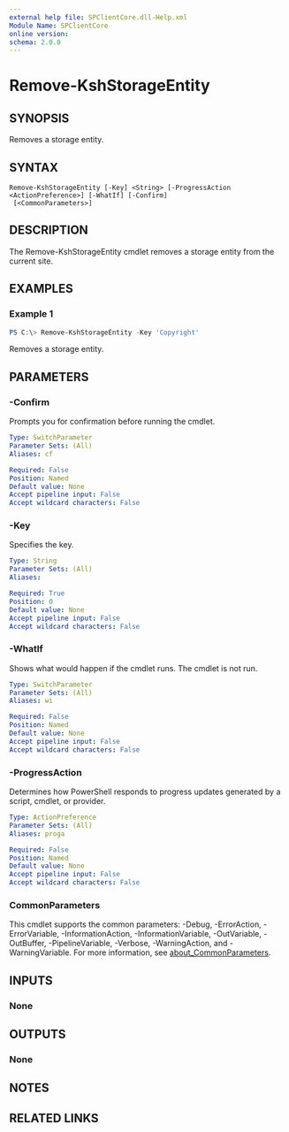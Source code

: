 ```yaml
---
external help file: SPClientCore.dll-Help.xml
Module Name: SPClientCore
online version:
schema: 2.0.0
---
```


# Remove-KshStorageEntity

## SYNOPSIS
Removes a storage entity.

## SYNTAX

```
Remove-KshStorageEntity [-Key] <String> [-ProgressAction <ActionPreference>] [-WhatIf] [-Confirm]
 [<CommonParameters>]
```

## DESCRIPTION
The Remove-KshStorageEntity cmdlet removes a storage entity from the current site.

## EXAMPLES

### Example 1
```powershell
PS C:\> Remove-KshStorageEntity -Key 'Copyright'
```

Removes a storage entity.

## PARAMETERS

### -Confirm
Prompts you for confirmation before running the cmdlet.

```yaml
Type: SwitchParameter
Parameter Sets: (All)
Aliases: cf

Required: False
Position: Named
Default value: None
Accept pipeline input: False
Accept wildcard characters: False
```

### -Key
Specifies the key.

```yaml
Type: String
Parameter Sets: (All)
Aliases:

Required: True
Position: 0
Default value: None
Accept pipeline input: False
Accept wildcard characters: False
```

### -WhatIf
Shows what would happen if the cmdlet runs. The cmdlet is not run.

```yaml
Type: SwitchParameter
Parameter Sets: (All)
Aliases: wi

Required: False
Position: Named
Default value: None
Accept pipeline input: False
Accept wildcard characters: False
```

### -ProgressAction
Determines how PowerShell responds to progress updates generated by a script, cmdlet, or provider.

```yaml
Type: ActionPreference
Parameter Sets: (All)
Aliases: proga

Required: False
Position: Named
Default value: None
Accept pipeline input: False
Accept wildcard characters: False
```

### CommonParameters
This cmdlet supports the common parameters: -Debug, -ErrorAction, -ErrorVariable, -InformationAction, -InformationVariable, -OutVariable, -OutBuffer, -PipelineVariable, -Verbose, -WarningAction, and -WarningVariable. For more information, see [about_CommonParameters](http://go.microsoft.com/fwlink/?LinkID=113216).

## INPUTS

### None

## OUTPUTS

### None

## NOTES

## RELATED LINKS
